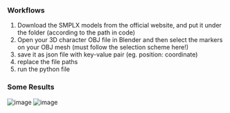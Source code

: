 ### Workflows
1. Download the SMPLX models from the official website, and put it under the folder (according to the path in code)
2. Open your 3D character OBJ file in Blender and then select the markers on your OBJ mesh (must follow the selection scheme here!)
3. save it as json file with key-value pair (eg. position: coordinate)
4. replace the file paths
5. run the python file

### Some Results
![image](https://github.com/user-attachments/assets/a033f09a-028f-4456-a4a7-20cfd3a69da0)
![image](https://github.com/user-attachments/assets/0788bcfe-2717-4cf9-ab36-204d3557078e)

